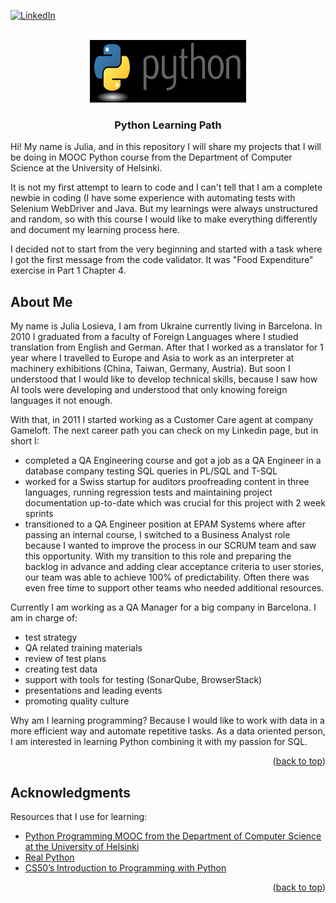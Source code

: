 <!-- Improved compatibility of back to top link: See: https://github.com/othneildrew/Best-README-Template/pull/73 -->
<a name="MOOC Python Learning"></a>

[![LinkedIn][linkedin-shield]](https://www.linkedin.com/in/julialosieva/)



<!-- PROJECT LOGO -->
<br />
<div align="center">
  <a href="https://github.com/othneildrew/Best-README-Template">
    <img src="resources/pylogo.png" alt="Logo" width="250" height="100">
  </a>

  <h3 align="center">Python Learning Path</h3>

  <p align="left">
    Hi! My name is Julia, and in this repository I will share my projects that I will be doing in MOOC Python course from the Department of Computer Science at the University of Helsinki. 
  </p>
  
  <p align="left">
      It is not my first attempt to learn to code and I can't tell that I am a complete newbie in coding (I have some experience with automating tests with Selenium WebDriver and Java. But my learnings were always unstructured and random, so with this course I would like to make everything differently and document my learning process here. 
      
  </p>

  <p align="left">
    I decided not to start from the very beginning and started with a task where I got the first message from the code validator. It was "Food Expenditure" exercise in Part 1 Chapter 4. 
    
  </p>
</div>


<!-- TABLE OF CONTENTS -->

<!-- ABOUT THE PROJECT -->
## About Me

My name is Julia Losieva, I am from Ukraine currently living in Barcelona. 
In 2010 I graduated from a faculty of Foreign Languages where I studied translation from English and German.
After that I worked as a translator for 1 year where I travelled to Europe and Asia to work as an interpreter at machinery exhibitions (China, Taiwan, Germany, Austria). 
But soon I understood that I would like to develop technical skills, because I saw how AI tools were developing and understood that only knowing foreign languages it not enough. 

With that, in 2011 I started working as a Customer Care agent at company Gameloft. 
The next career path you can check on my Linkedin page, but in short I: 

* completed a QA Engineering course and got a job as a QA Engineer in a database company testing SQL queries in PL/SQL and T-SQL
* worked for a Swiss startup for auditors proofreading content in three languages, running regression tests and maintaining project documentation up-to-date which was crucial for this project with 2 week sprints 
* transitioned to a QA Engineer position at EPAM Systems where after passing an internal course, I switched to a Business Analyst role because I wanted to improve the process in our SCRUM team and saw this opportunity. With my transition to this role and preparing the backlog in advance and adding clear acceptance criteria to user stories, our team was able to achieve 100% of predictability. Often there was even free time to support other teams who needed additional resources.

Currently I am working as a QA Manager for a big company in Barcelona. I am in charge of:
* test strategy
* QA related training materials 
* review of test plans
* creating test data
* support with tools for testing (SonarQube, BrowserStack)
* presentations and leading events
* promoting quality culture

Why am I learning programming? Because I would like to work with data in a more efficient way and automate repetitive tasks.
As a data oriented person, I am interested in learning Python combining it with my passion for SQL. 


<p align="right">(<a href="#readme-top">back to top</a>)</p>

<!-- ACKNOWLEDGMENTS -->
## Acknowledgments

Resources that I use for learning: 

* [Python Programming MOOC from the Department of Computer Science at the University of Helsinki](https://programming-23.mooc.fi/)
* [Real Python](https://realpython.com/)
* [CS50’s Introduction to Programming with Python](https://cs50.harvard.edu/python/2022/)
  
<p align="right">(<a href="#readme-top">back to top</a>)</p>

<!-- MARKDOWN LINKS & IMAGES -->
<!-- https://www.markdownguide.org/basic-syntax/#reference-style-links -->
[contributors-shield]: https://img.shields.io/github/contributors/othneildrew/Best-README-Template.svg?style=for-the-badge
[contributors-url]: https://github.com/othneildrew/Best-README-Template/graphs/contributors
[forks-shield]: https://img.shields.io/github/forks/othneildrew/Best-README-Template.svg?style=for-the-badge
[forks-url]: https://github.com/othneildrew/Best-README-Template/network/members
[stars-shield]: https://img.shields.io/github/stars/othneildrew/Best-README-Template.svg?style=for-the-badge
[stars-url]: https://github.com/othneildrew/Best-README-Template/stargazers
[issues-shield]: https://img.shields.io/github/issues/othneildrew/Best-README-Template.svg?style=for-the-badge
[issues-url]: https://github.com/othneildrew/Best-README-Template/issues
[license-shield]: https://img.shields.io/github/license/othneildrew/Best-README-Template.svg?style=for-the-badge
[license-url]: https://github.com/othneildrew/Best-README-Template/blob/master/LICENSE.txt
[linkedin-shield]: https://img.shields.io/badge/-LinkedIn-black.svg?style=for-the-badge&logo=linkedin&colorB=555
[linkedin-url]: https://linkedin.com/in/othneildrew
[product-screenshot]: images/screenshot.png
[Next.js]: https://img.shields.io/badge/next.js-000000?style=for-the-badge&logo=nextdotjs&logoColor=white
[Next-url]: https://nextjs.org/
[React.js]: https://img.shields.io/badge/React-20232A?style=for-the-badge&logo=react&logoColor=61DAFB
[React-url]: https://reactjs.org/
[Vue.js]: https://img.shields.io/badge/Vue.js-35495E?style=for-the-badge&logo=vuedotjs&logoColor=4FC08D
[Vue-url]: https://vuejs.org/
[Angular.io]: https://img.shields.io/badge/Angular-DD0031?style=for-the-badge&logo=angular&logoColor=white
[Angular-url]: https://angular.io/
[Svelte.dev]: https://img.shields.io/badge/Svelte-4A4A55?style=for-the-badge&logo=svelte&logoColor=FF3E00
[Svelte-url]: https://svelte.dev/
[Laravel.com]: https://img.shields.io/badge/Laravel-FF2D20?style=for-the-badge&logo=laravel&logoColor=white
[Laravel-url]: https://laravel.com
[Bootstrap.com]: https://img.shields.io/badge/Bootstrap-563D7C?style=for-the-badge&logo=bootstrap&logoColor=white
[Bootstrap-url]: https://getbootstrap.com
[JQuery.com]: https://img.shields.io/badge/jQuery-0769AD?style=for-the-badge&logo=jquery&logoColor=white
[JQuery-url]: https://jquery.com 

